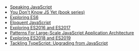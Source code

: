 - [Speaking JavaScript](http://speakingjs.com/es5/)
- [You Don't Know JS Yet (book series)](https://github.com/getify/You-Dont-Know-JS)
- [Exploring ES6](https://exploringjs.com/es6.html)
- [Eloquent JavaScript](https://eloquentjavascript.net/)
- [Exploring ES2016 and ES2017](https://exploringjs.com/es2016-es2017.html)
- [Patterns For Large-Scale JavaScript Application Architecture](https://addyosmani.com/largescalejavascript/)
- [Exploring ES2018 and ES2019](https://exploringjs.com/es2018-es2019/index.html)
- [Tackling TypeScript:
Upgrading from JavaScript](https://exploringjs.com/tackling-ts/index.html)
